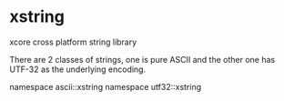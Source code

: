 # xstring

xcore cross platform string library

There are 2 classes of strings, one is pure ASCII and the other one has UTF-32 as the underlying encoding.

namespace ascii::xstring
namespace utf32::xstring
